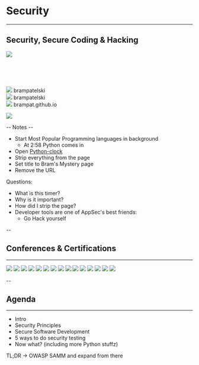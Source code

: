 
<!-- .slide: data-background="#DB8831" style="text-align: left; vertical-align: middle; color:white" color="#FFFFFF" -->
# Security
<hr />

## Security, Secure Coding & Hacking

![](./pics/brpa.jpg)<!-- .element style="position: fixed; top: 300px; right: 60px; height: 200px;"  -->

<br><br><br>

![](./pics/twitter.png)<!-- .element style="vertical-align: middle; background:none; border:none; box-shadow:none; width: 50px;" --> brampatelski<br>
![](pics/intro/linkedin.png)<!-- .element style="vertical-align: middle; background:none; border:none; box-shadow:none; width: 50px;" --> brampatelski<br>
![](./pics/github.png)<!-- .element style="vertical-align: middle; background:none; border:none; box-shadow:none; width: 50px;" --> brampat.github.io<br>

![](./pics/ordina.jpeg)<!-- .element style="position: fixed; bottom: 10px; right: 20px; width: 150px;" -->

-- Notes --

* Start Most Popular Programming languages in background
  * At 2:58 Python comes in
* Open [Python-clock](https://pythonclock.org/)
* Strip everything from the page
* Set title to Bram's Mystery page
* Remove the URL

Questions:
* What is this timer?
* Why is it important?
* How did I strip the page?
* Developer tools are one of AppSec's best friends:
  * Go Hack yourself

--

## Conferences & Certifications
<hr />

![](pics/frontpage/Den_Hack.png)<!-- .element style="position: fixed; top: 290px; right: 20px; width: 250px; background-color: #444444;" -->
![](pics/frontpage/SecAppDev.png)<!-- .element style="position: fixed; top: 260px; left: 280px; width: 150px;" -->
![](pics/frontpage/OWASP_Chapter_meetup.png)<!-- .element style="position: fixed; top: 140px; left: 80px; width: 150px;" -->
![](pics/frontpage/Tweakers_Meetup_Security.png)<!-- .element style="position: fixed; top: 290px; left: 20px; width: 250px;" -->
![](pics/frontpage/Tweakers_Meetup_XL_-_Security___Privacy.jpeg)<!-- .element style="position: fixed; top: 160px; right: 80px; width: 250px;" -->
![](pics/frontpage/Secure_Programming_Foundation.png)<!-- .element style="position: fixed; top: 380px; left: 30px; width: 150px;" -->
![](pics/frontpage/infosec.jpg)<!-- .element style="position: fixed; top: 400px; left: 300px; width: 150px;" -->
![](pics/frontpage/ejpt_certificate.png)<!-- .element style="position: fixed; bottom: 0px; left: 20px; width: 250px;" -->
![](pics/frontpage/spring_cert.jpg)<!-- .element style="position: fixed; top: 150px; left: 270px; width: 150px;" -->
![](pics/frontpage/scrum.png)<!-- .element style="position: fixed; top: 330px; right: 300px; width: 150px;" -->
![](pics/frontpage/gr8conf.svg)<!-- .element style="position: fixed; top: 160px; right: 350px; width: 150px;" -->
![](pics/frontpage/summer-of-pwnage.jpg)<!-- .element style="position: fixed; bottom: 30px; left: 290px; width: 250px;" -->
![](pics/frontpage/jfall.png)<!-- .element style="position: fixed; bottom: 130px; right: 70px; width: 150px;" -->
![](pics/frontpage/javaone.jpg)<!-- .element style="position: fixed; bottom: 20px; right: 240px; width: 150px;" -->
![](pics/frontpage/codemotion.svg)<!-- .element style="position: fixed; bottom: 20px; right: 40px; width: 150px;" -->

--

## Agenda
<hr />

* Intro
* Security Principles
* Secure Software Development
* 5 ways to do security testing
* Now what? (including more Python stuffz)

TL;DR -> OWASP SAMM and expand from there<!-- .element style="box-shadow:none; position: fixed; left: 0px; bottom: 100px;" class="fragment" data-fragment-index="0" -->
